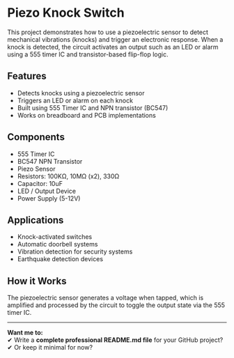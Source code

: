 # Piezo Knock Switch

This project demonstrates how to use a piezoelectric sensor to detect mechanical vibrations (knocks) and trigger an electronic response. When a knock is detected, the circuit activates an output such as an LED or alarm using a 555 timer IC and transistor-based flip-flop logic.

## Features
- Detects knocks using a piezoelectric sensor
- Triggers an LED or alarm on each knock
- Built using 555 Timer IC and NPN transistor (BC547)
- Works on breadboard and PCB implementations

## Components
- 555 Timer IC
- BC547 NPN Transistor
- Piezo Sensor
- Resistors: 100KΩ, 10MΩ (x2), 330Ω
- Capacitor: 10uF
- LED / Output Device
- Power Supply (5-12V)

## Applications
- Knock-activated switches
- Automatic doorbell systems
- Vibration detection for security systems
- Earthquake detection devices

## How it Works
The piezoelectric sensor generates a voltage when tapped, which is amplified and processed by the circuit to toggle the output state via the 555 timer IC.

---

**Want me to:**  
✔ Write a **complete professional README.md file** for your GitHub project?  
✔ Or keep it minimal for now?
